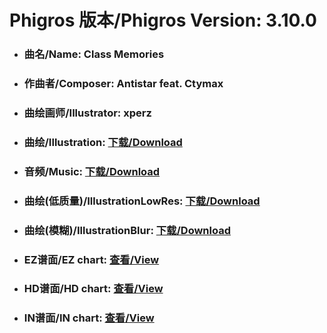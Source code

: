 
# Phigros 版本/Phigros Version:  3.10.0

- ### __曲名/Name:  Class Memories__

- ### __作曲者/Composer:  Antistar feat. Ctymax__

- ### __曲绘画师/Illustrator:  xperz__

- ### __曲绘/Illustration:  [下载/Download](https://github.com/Po6647A/PAR/releases/download/3.10.0/932.png)__

- ### __音频/Music:  [下载/Download](https://github.com/Po6647A/PAR/releases/download/3.10.0/1793.ogg)__

- ### __曲绘(低质量)/IllustrationLowRes:  [下载/Download](https://github.com/Po6647A/PAR/releases/download/3.10.0/1424.png)__

- ### __曲绘(模糊)/IllustrationBlur:  [下载/Download](https://github.com/Po6647A/PAR/releases/download/3.10.0/1178.png)__


- ### __EZ谱面/EZ chart:  [查看/View](./EZ.json/index.html)__

- ### __HD谱面/HD chart:  [查看/View](./HD.json/index.html)__

- ### __IN谱面/IN chart:  [查看/View](./IN.json/index.html)__
